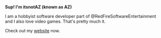 **Sup! I'm itsnotAZ (known as AZ)**

I am a hobbyist software developer part of @RedFireSoftwareEntertainment and I also love video games. That's pretty much it.

Check out my [website](https://itsnotaz.github.io/website/) now.
